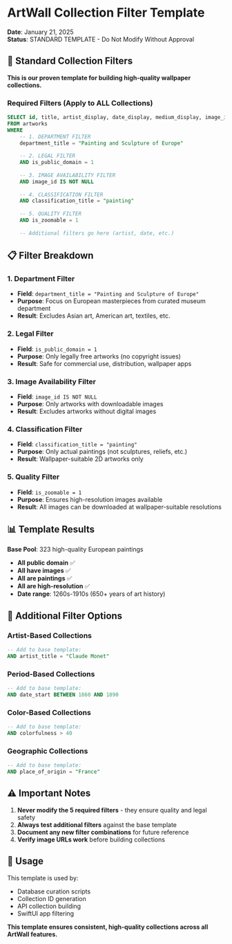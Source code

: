 # ArtWall Collection Filter Template

**Date**: January 21, 2025  
**Status**: STANDARD TEMPLATE - Do Not Modify Without Approval

## 🎯 **Standard Collection Filters**

**This is our proven template for building high-quality wallpaper collections.**

### **Required Filters (Apply to ALL Collections)**

```sql
SELECT id, title, artist_display, date_display, medium_display, image_id
FROM artworks 
WHERE 
    -- 1. DEPARTMENT FILTER
    department_title = "Painting and Sculpture of Europe"
    
    -- 2. LEGAL FILTER  
    AND is_public_domain = 1
    
    -- 3. IMAGE AVAILABILITY FILTER
    AND image_id IS NOT NULL
    
    -- 4. CLASSIFICATION FILTER
    AND classification_title = "painting"
    
    -- 5. QUALITY FILTER
    AND is_zoomable = 1
    
    -- Additional filters go here (artist, date, etc.)
```

## 📋 **Filter Breakdown**

### **1. Department Filter**
- **Field**: `department_title = "Painting and Sculpture of Europe"`
- **Purpose**: Focus on European masterpieces from curated museum department
- **Result**: Excludes Asian art, American art, textiles, etc.

### **2. Legal Filter**
- **Field**: `is_public_domain = 1`
- **Purpose**: Only legally free artworks (no copyright issues)
- **Result**: Safe for commercial use, distribution, wallpaper apps

### **3. Image Availability Filter**
- **Field**: `image_id IS NOT NULL`
- **Purpose**: Only artworks with downloadable images
- **Result**: Excludes artworks without digital images

### **4. Classification Filter**
- **Field**: `classification_title = "painting"`
- **Purpose**: Only actual paintings (not sculptures, reliefs, etc.)
- **Result**: Wallpaper-suitable 2D artworks only

### **5. Quality Filter**
- **Field**: `is_zoomable = 1`
- **Purpose**: Ensures high-resolution images available
- **Result**: All images can be downloaded at wallpaper-suitable resolutions

## 📊 **Template Results**

**Base Pool**: 323 high-quality European paintings
- **All public domain** ✅
- **All have images** ✅  
- **All are paintings** ✅
- **All are high-resolution** ✅
- **Date range**: 1260s-1910s (650+ years of art history)

## 🎨 **Additional Filter Options**

### **Artist-Based Collections**
```sql
-- Add to base template:
AND artist_title = "Claude Monet"
```

### **Period-Based Collections**  
```sql
-- Add to base template:
AND date_start BETWEEN 1860 AND 1890
```

### **Color-Based Collections**
```sql
-- Add to base template:
AND colorfulness > 40
```

### **Geographic Collections**
```sql
-- Add to base template:
AND place_of_origin = "France"
```

## ⚠️ **Important Notes**

1. **Never modify the 5 required filters** - they ensure quality and legal safety
2. **Always test additional filters** against the base template
3. **Document any new filter combinations** for future reference
4. **Verify image URLs work** before building collections

## 🚀 **Usage**

This template is used by:
- Database curation scripts
- Collection ID generation
- API collection building
- SwiftUI app filtering

**This template ensures consistent, high-quality collections across all ArtWall features.**
